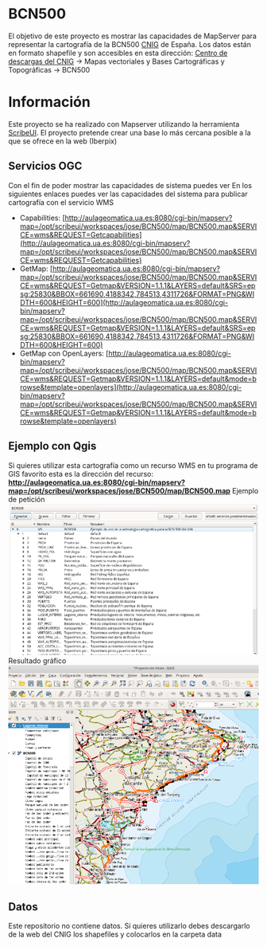 # BCN500

El objetivo de este proyecto es mostrar las capacidades de MapServer para representar la cartografía de la BCN500 [CNIG](http://centrodedescargas.cnig.es/CentroDescargas/index.jsp) de España.
Los  datos están en formato shapefile y son accesibles en esta dirección:
[Centro de descargas del CNIG](http://centrodedescargas.cnig.es/CentroDescargas/index.jsp) -> Mapas vectoriales y Bases Cartográficas y Topográficas -> BCN500

# Información

Este proyecto se ha realizado con Mapserver utilizando la herramienta [ScribeUI](http://scribeui.org/). El proyecto pretende crear una base lo más cercana posible a la que se ofrece en la web (Iberpix)

## Servicios OGC

Con el fin de poder mostrar las capacidades de sistema puedes ver En los siguientes enlaces puedes ver las capacidades del sistema para publicar cartografía con el servicio WMS

 - Capabilities: [http://aulageomatica.ua.es:8080/cgi-bin/mapserv?map=/opt/scribeui/workspaces/jose/BCN500/map/BCN500.map&SERVICE=wms&REQUEST=Getcapabilities](http://aulageomatica.ua.es:8080/cgi-bin/mapserv?map=/opt/scribeui/workspaces/jose/BCN500/map/BCN500.map&SERVICE=wms&REQUEST=Getcapabilities)
 - GetMap: [http://aulageomatica.ua.es:8080/cgi-bin/mapserv?map=/opt/scribeui/workspaces/jose/BCN500/map/BCN500.map&SERVICE=wms&REQUEST=Getmap&VERSION=1.1.1&LAYERS=default&SRS=epsg:25830&BBOX=661690,4188342,784513,4311726&FORMAT=PNG&WIDTH=600&HEIGHT=600](http://aulageomatica.ua.es:8080/cgi-bin/mapserv?map=/opt/scribeui/workspaces/jose/BCN500/map/BCN500.map&SERVICE=wms&REQUEST=Getmap&VERSION=1.1.1&LAYERS=default&SRS=epsg:25830&BBOX=661690,4188342,784513,4311726&FORMAT=PNG&WIDTH=600&HEIGHT=600)
 - GetMap con OpenLayers: [http://aulageomatica.ua.es:8080/cgi-bin/mapserv?map=/opt/scribeui/workspaces/jose/BCN500/map/BCN500.map&SERVICE=wms&REQUEST=Getmap&VERSION=1.1.1&LAYERS=default&mode=browse&template=openlayers](http://aulageomatica.ua.es:8080/cgi-bin/mapserv?map=/opt/scribeui/workspaces/jose/BCN500/map/BCN500.map&SERVICE=wms&REQUEST=Getmap&VERSION=1.1.1&LAYERS=default&mode=browse&template=openlayers)

## Ejemplo con Qgis

Si quieres utilizar esta cartografía como un recurso WMS en tu programa de GIS favorito esta es la dirección del recurso:
**http://aulageomatica.ua.es:8080/cgi-bin/mapserv?map=/opt/scribeui/workspaces/jose/BCN500/map/BCN500.map**
Ejemplo de petición
![enter image description here](https://github.com/josemamira/BCN500/blob/master/qgis1.png)
Resultado gráfico
![enter image description here](https://github.com/josemamira/BCN500/blob/master/qgis2.png)

## Datos

Este repositorio no contiene datos. Sí quieres utilizarlo debes descargarlo de la web del CNIG los shapefiles y colocarlos en la carpeta data
